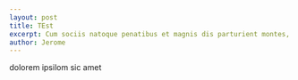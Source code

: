 ```yaml
---
layout: post
title: TEst
excerpt: Cum sociis natoque penatibus et magnis dis parturient montes, nascetur ridiculus mus. Aenean lacinia bibendum nulla sed consectetur.
author: Jerome
---
```


dolorem ipsilom sic amet
